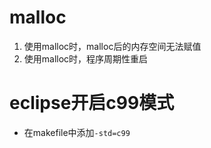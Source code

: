 # malloc
1. 使用malloc时，malloc后的内存空间无法赋值
2. 使用malloc时，程序周期性重启

# eclipse开启c99模式
* 在makefile中添加`-std=c99`